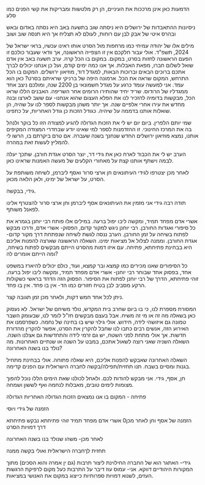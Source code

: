 
הדמעות כאן אינן מרככות
את העיניים, הן רק מלטשות
ומבריקות את קשי הפנים כמו סלע

ניסיונות ההתאבדות של ירושלים
היא ניסתה שוב בתשעה באב
היא נסתה באדום ובאש
ובהרס איטי של אבק לבן
עם רוחות, לעולם לא תצליח
אך היא תנסה שוב ושוב

מילים אלו של יהודה עמיחי כמו מרחפות מול הסרט אותו ראינו עכשיו, בראי ישראל של 2024, תשפ"ד.
אולי עבור חלקכם אין זו הצפייה הראשונה, אך וודאי שעבור כולכם זו הפעם הראשונה לחזות בסרט,
במקום.
במקום בו הכל קרה.
ערב תשעה באב אין אדם שואל לשלום חברו, מפאת האבלות.
אך אנו כמה ימים קודם, ועל כן אנחנו יכולים לברך אתכם ברוכים הבאים וברוכות הבאות, למגדל דוד, מוזיאון ירושלים.
המקום בו הכל התרחש, המקום שראה את הכל.
ארמונה היפה של ברניקי שראיתם בסרט? כאן הוא עמד.
אני למעשה עומד כרגע על מגדל חשמונאי בן 2200 שנה, ומולכם ניצב אחד ממגדליו של הרודוס. שריד יחיד שהותירו הרומים אחר השריפה.
האבנים הללו שראו הכל, מבקשות בדומיה להזכיר לנו את הפלא העצום שהוא אנחנו-
עם ששב לארצו ובנה מחדש את עירו אחרי אלפיים שנה.
אך יותר משהן מבקשות לספר לנו על שהיה, הן שואלות אותנו בדממה על שיהיה.
כגודל הזכות כן גודל האחריות, על כתפינו.

שמי יותם הלפרין.
ביום יום יש לי את הזכות הגדולה להגיע למצודה הזו כל בוקר ולנהל בה את המרכז החינוכי.
זו ההזדמנות לספר למי שאינו יודע שבחדרי המצודה המקיפים אותנו, נמצא מוזיאון ירושלים החדש שנחנך בשנה שעברה.
אם טרם ביקרתם בו, הרשו לי להמליץ לעשות זאת במהרה.

הערב יש לי את הכבוד לארח כאן את גידי דר, יוצר הסרט אגדת חורבן.
שתכך יעלה לבמה וישתף אותנו קצת על מאחורי הקלעים של מעשה האמנות שראינו כאן.

לאחר מכן יצטרפו לגידי העיתונאים חן ארצי סרור ואסף ליברמן, לשיחה משותפת על הסרט, על ישראל של ימינו, ולאן הלאה מכאן.

גידי, בבקשה.



תודה רבה גידי
אני מזמין את העיתונאים אסף ליברמן וחן ארצי סרור להצטרף אלינו לפאנל משותף.

אשרי אדם מפחד תמיד, ומקשה ליבו יפול ברעה.
במילים אלו פותח רבי יוחנן בגמרא את כל סיפורי ואגדות החורבן.
רבי יוחנן ניגש למקור קדום, הפסוק- אשרי אדם, ודרכו מבקש לפתוח בשיחה על זמן החורבן.
הערב ננסה לגשת לשיחה שנפתחת דרך מקור קדום- אגדת החורבן. וממנה לצלול אל מציאות ימינו.
השאלה הראשונה שארצה להפנות אליכם היא בבחינת פתיחתא, פתיחה. עם איזו דמות מהסרט הייתם מבקשים לפתוח בשיחה, ומה הייתם אומרים לה?


כל הסיפורים שאנו מכירים כמו קמצא ובר קמצא, ועוד, כולם יכולים להיארז במשפט אחד, בפסוק אחד שבוחר רבי יוחנן- אשרי אדם מפחד תמיד, ומקשה ליבו יפול ברעה. זוהי פתיחתא, הדרך של רבי יוחנן לפתוח את הסיפור. הפסוק הזה הדהד בראשי כשקולות הרקע מסביב לבן בטיח חזורים כמו הד- אין בו פחד. אין בו פחד. 

ניתן לכל אחד חמש דקות, ולאחר מכן זמן תגובה קצר.

המסורת מספרת לנו, כי בו ביום שחרב בית המקדש, נולד משיחם של ישראל. לא נעסוק כאן בשאלה מה זה או מי זה משיח. אבל בעצם מבקשים חז"ל לומר לנו, שבעומק השבר טמונה גם איזושהי לידה, חידוש. אולי גילוי שיש בו בחינה של נחמה.
כשפרסמנו את האירוע הזה, אנשים רבים כתבו לנו שחבל להקרין את הסרט, אפשר להקרין מהדורת חדשות. אך אולי מתחת לפני השטח, יש גם זרמי לידה והתחדשות גם אצלנו השנה.
השאלה השניה שאני רוצה לשאול אתכם, במבט על השנה או שנתיים האחרונות. מה נולד בנו בשנה האחרונה?

השאלה האחרונה שאבקש להפנות אליכם, היא שאלה פתוחה. אולי בבחינת מתחיל בגנות ומסיים בשבח.
תנו תחזית/תפילה/בקשה לחברה הישראלית עם הפנים קדימה.

חן, אסף, גידי. אני מבקש להודות לכם. ולאחל לכולנו שאת הימים הללו נוכל להפוך מצומות לימים טובים, מאבלות לנחמה ואף לששון ושמחה.




פתיחה - המקום בו אנו נמצאים
הזכות הגדולה
האחריות הגדולה


הזמנה של גידי ויוסי

הזמנה של אסף וחן
לאחר מכן0 אשרי אדם מפחד תמיד
זוהי פתיחתא
נבקש פתיחתא דרך דמויות הסרט

לאחר מכן- משהו שנולד בנו בשנה האחרונה

תחזית לךחברה הישראלית
ואולי בקשה ממנה




גידי-
האתגר הוא של החברה החילוינת ליצור תרבות (גם ין אמרה והוא הסכים) מתוך המקורות היהודיים דווקא.
אני- עמוס עוז דיבר על התרבות כעל מקום לרפיקת הרגשות העזים, לשנוא דמויות ספרותיות כייצוג במקום את האנושי במציאות.


